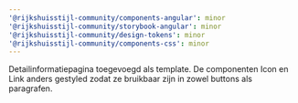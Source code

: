```yaml
---
'@rijkshuisstijl-community/components-angular': minor
'@rijkshuisstijl-community/storybook-angular': minor
'@rijkshuisstijl-community/design-tokens': minor
'@rijkshuisstijl-community/components-css': minor
---
```


Detailinformatiepagina toegevoegd als template. De componenten Icon en Link anders gestyled zodat ze bruikbaar zijn in zowel buttons als paragrafen.
